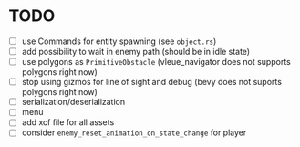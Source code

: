 # TODO

- [ ] use Commands for entity spawning (see `object.rs`)
- [ ] add possibility to wait in enemy path (should be in idle state)
- [ ] use polygons as `PrimitiveObstacle` (vleue_navigator does not supports polygons right now)
- [ ] stop using gizmos for line of sight and debug (bevy does not suports polygons right now)
- [ ] serialization/deserialization
- [ ] menu
- [ ] add xcf file for all assets
- [ ] consider `enemy_reset_animation_on_state_change` for player
